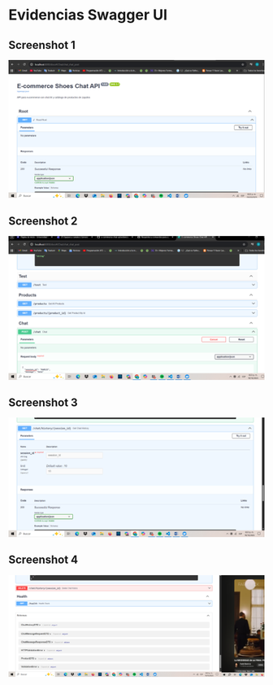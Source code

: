 # Evidencias Swagger UI

## Screenshot 1
![Swagger UI](./image.png)

## Screenshot 2
![Swagger UI](./image-1.png)

## Screenshot 3
![Swagger UI](./image-2.png)

## Screenshot 4
![Swagger UI](./image-3.png)


